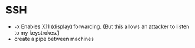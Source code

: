 # SSH

- `-X`  Enables X11 (display) forwarding. (But this allows an attacker to listen to my keystrokes.)
- create a pipe between machines
<!--stackedit_data:
eyJoaXN0b3J5IjpbLTg0MjEyMzMzOCwxNzIxMjkwODMwXX0=
-->